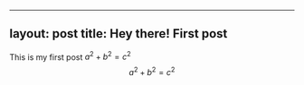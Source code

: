 <script
src="https://cdn.mathjax.org/mathjax/latest/MathJax.js?config=TeX-AMS-MML_HTMLorMML"
type="text/javascript"></script>

---
layout: post
title: Hey there! First post
---

This is my first post
 $a^2 + b^2 = c^2$
 $$a^2 + b^2 = c^2$$
